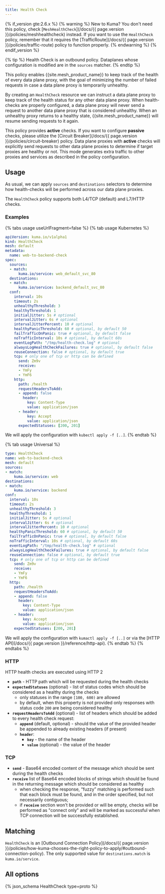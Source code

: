 ```yaml
---
title: Health Check
---
```

{% if_version gte:2.6.x %}
{% warning %}
New to Kuma? You don't need this policy, check [`MeshHealthCheck`](/docs/{{ page.version }}/policies/meshhealthcheck) instead. If you want to use the `HealthCheck` policy, remember that it requires the [TrafficRoute](/docs/{{ page.version }}/policies/traffic-route) policy to function properly.
{% endwarning %}
{% endif_version %}

{% tip %}
Health Check is an outbound policy. Dataplanes whose configuration is modified are in the `sources` matcher.
{% endtip %}

This policy enables {{site.mesh_product_name}} to keep track of the health of every data plane proxy, with the goal of minimizing the number of failed requests in case a data plane proxy is temporarily unhealthy.

By creating an `HealthCheck` resource we can instruct a data plane proxy to keep track of the health status for any other data plane proxy. When health-checks are properly configured, a data plane proxy will never send a request to another data plane proxy that is considered unhealthy. When an unhealthy proxy returns to a healthy state, {{site.mesh_product_name}} will resume sending requests to it again.

This policy provides **active** checks. If you want to configure **passive** checks, please utilize the [Circuit Breaker](/docs/{{ page.version }}/policies/circuit-breaker) policy. Data plane proxies with **active** checks will explicitly send requests to other data plane proxies to determine if target proxies are healthy or not. This mode generates extra traffic to other proxies and services as described in the policy configuration.

## Usage

As usual, we can apply `sources` and `destinations` selectors to determine how health-checks will be performed across our data plane proxies.

The `HealthCheck` policy supports both L4/TCP (default) and L7/HTTP checks.

### Examples

{% tabs usage useUrlFragment=false %}
{% tab usage Kubernetes %}

```yaml
apiVersion: kuma.io/v1alpha1
kind: HealthCheck
mesh: default
metadata:
  name: web-to-backend-check
spec:
  sources:
  - match:
      kuma.io/service: web_default_svc_80
  destinations:
  - match:
      kuma.io/service: backend_default_svc_80
  conf:
    interval: 10s
    timeout: 2s
    unhealthyThreshold: 3
    healthyThreshold: 1
    initialJitter: 5s # optional
    intervalJitter: 6s # optional
    intervalJitterPercent: 10 # optional
    healthyPanicThreshold: 60 # optional, by default 50
    failTrafficOnPanic: true # optional, by default false
    noTrafficInterval: 10s # optional, by default 60s
    eventLogPath: "/tmp/health-check.log" # optional
    alwaysLogHealthCheckFailures: true # optional, by default false
    reuseConnection: false # optional, by default true
    tcp: # only one of tcp or http can be defined
      send: Zm9v
      receive:
      - YmFy
      - YmF6
    http:
      path: /health
      requestHeadersToAdd:
      - append: false
        header:
          key: Content-Type
          value: application/json
      - header:
          key: Accept
          value: application/json
      expectedStatuses: [200, 201]
```
We will apply the configuration with `kubectl apply -f [..]`.
{% endtab %}

{% tab usage Universal %}

```yaml
type: HealthCheck
name: web-to-backend-check
mesh: default
sources:
- match:
    kuma.io/service: web
destinations:
- match:
    kuma.io/service: backend
conf:
  interval: 10s
  timeout: 2s
  unhealthyThreshold: 3
  healthyThreshold: 1
  initialJitter: 5s # optional
  intervalJitter: 6s # optional
  intervalJitterPercent: 10 # optional
  healthyPanicThreshold: 60 # optional, by default 50
  failTrafficOnPanic: true # optional, by default false
  noTrafficInterval: 10s # optional, by default 60s
  eventLogPath: "/tmp/health-check.log" # optional
  alwaysLogHealthCheckFailures: true # optional, by default false
  reuseConnection: false # optional, by default true
  tcp: # only one of tcp or http can be defined
    send: Zm9v
    receive:
    - YmFy
    - YmF6
  http:
    path: /health
    requestHeadersToAdd:
    - append: false
      header:
        key: Content-Type
        value: application/json
    - header:
        key: Accept
        value: application/json
    expectedStatuses: [200, 201]
```
We will apply the configuration with `kumactl apply -f [..]` or via the [HTTP API](/docs/{{ page.version }}/reference/http-api).
{% endtab %}
{% endtabs %}

### HTTP

HTTP health checks are executed using HTTP 2

- **`path`** - HTTP path which will be requested during the health checks
- **`expectedStatuses`** (optional) - list of status codes which should be
  considered as a healthy during the checks
  - only statuses in the range `[100, 600)` are allowed
  - by default, when this property is not provided only responses with
    status code `200` are being considered healthy
- **`requestHeadersToAdd`** (optional) - list of headers which should be
  added to every health check request:
  - **`append`** (default, optional) - should the value of the provided
    header be appended to already existing headers (if present)
  - **`header`**:
    - **`key`** - the name of the header
    - **`value`** (optional) - the value of the header

### TCP

- **`send`** - Base64 encoded content of the message which should be
  sent during the health checks
- **`receive`** list of Base64 encoded blocks of strings which should be
  found in the returning message which should be considered as healthy
  - when checking the response, “fuzzy” matching is performed such that
    each block must be found, and in the order specified, but not
    necessarily contiguous;
  - if **`receive`** section won't be provided or will be empty, checks
    will be performed as "connect only" and will be marked as successful
    when TCP connection will be successfully established.

## Matching

`HealthCheck` is an [Outbound Connection Policy](/docs/{{ page.version }}/policies/how-kuma-chooses-the-right-policy-to-apply/#outbound-connection-policy).
The only supported value for `destinations.match` is `kuma.io/service`.

## All options

{% json_schema HealthCheck type=proto %}
